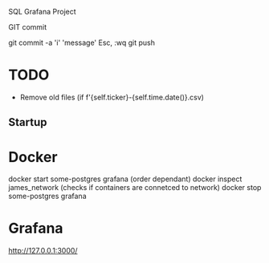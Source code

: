 SQL Grafana Project

GIT commit

git commit -a 
'i'
'message'
Esc, :wq
git push

# TODO
- Remove old files (if f'{self.ticker}-{self.time.date()}.csv)

## Startup

# Docker
docker start some-postgres grafana (order dependant)
docker inspect james_network (checks if containers are connetced to network)
docker stop some-postgres grafana

# Grafana
http://127.0.0.1:3000/

